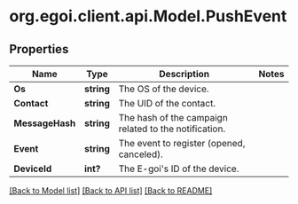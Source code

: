 # org.egoi.client.api.Model.PushEvent
## Properties

Name | Type | Description | Notes
------------ | ------------- | ------------- | -------------
**Os** | **string** | The OS of the device. | 
**Contact** | **string** | The UID of the contact. | 
**MessageHash** | **string** | The hash of the campaign related to the notification. | 
**Event** | **string** | The event to register (opened, canceled). | 
**DeviceId** | **int?** | The E-goi&#39;s ID of the device. | 

[[Back to Model list]](../README.md#documentation-for-models) [[Back to API list]](../README.md#documentation-for-api-endpoints) [[Back to README]](../README.md)

